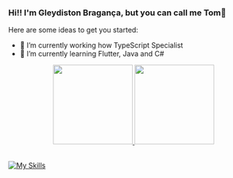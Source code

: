 ### Hi!! I'm Gleydiston Bragança, but you can call me Tom👋


Here are some ideas to get you started:

- 🔭 I’m currently working how TypeScript Specialist
- 🌱 I’m currently learning Flutter, Java and C#

<div align="center">
  <a href="https://github.com/tombraganca">
  <img height="160em" src="https://github-readme-stats-sigma-five.vercel.app/api?username=tombraganca&show_icons=true&theme=dark&include_all_commits=false&count_private=false"/>
  <img height="160em" src="https://github-readme-stats-sigma-five.vercel.app/api/top-langs/?username=tombraganca&layout=compact&langs_count=7&theme=dark"/>
</div>
  
  <div style="display: inline_block"><br>
    
[![My Skills](https://skillicons.dev/icons?i=js,ts,html,css,angular,react,prisma,postgres,aws,docker)](https://skillicons.dev)

    
</div>
